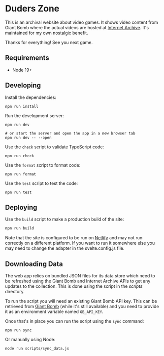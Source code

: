 # Duders Zone

This is an archival website about video games. It shows video content from Giant
Bomb where the actual videos are hosted at
[Internet Archive](https://archive.org/details/giant-bomb-archive). It's
maintained for my own nostalgic benefit.

Thanks for everything! See you next game.

## Requirements

-   Node 19+

## Developing

Install the dependencies:

```shell
npm run install
```

Run the development server:

```shell
npm run dev

# or start the server and open the app in a new browser tab
npm run dev -- --open
```

Use the `check` script to validate TypeScript code:

```shell
npm run check
```

Use the `format` script to format code:

```shell
npm run format
```

Use the `test` script to test the code:

```shell
npm run test
```

## Deploying

Use the `build` script to make a production build of the site:

```bash
npm run build
```

Note that the site is configured to be run on [Netlify](https://netlify.com/)
and may not run correctly on a different platform. If you want to run it
somewhere else you may need to change the adapter in the svelte.config.js file.

## Downloading Data

The web app relies on bundled JSON files for its data store which need to be
refreshed using the Giant Bomb and Internet Archive APIs to get any updates to
the collection. This is done using the script in the _scripts_ directory.

To run the script you will need an existing Giant Bomb API key. This can
be retrieved from [Giant Bomb](https://www.giantbomb.com/api/) (while it's still
available) and you need to provide it as an environment variable named
`GB_API_KEY`.

Once that's in place you can run the script using the `sync` command:

```shell
npm run sync
```

Or manually using Node:

```shell
node run scripts/sync_data.js
```
